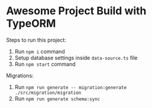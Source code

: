 # Awesome Project Build with TypeORM

Steps to run this project:

1. Run `npm i` command
2. Setup database settings inside `data-source.ts` file
3. Run `npm start` command

Migrations:

1. Run `npm run generate -- migration:generate ./src/migration/migration`
2. Run `npm run generate schema:sync`
